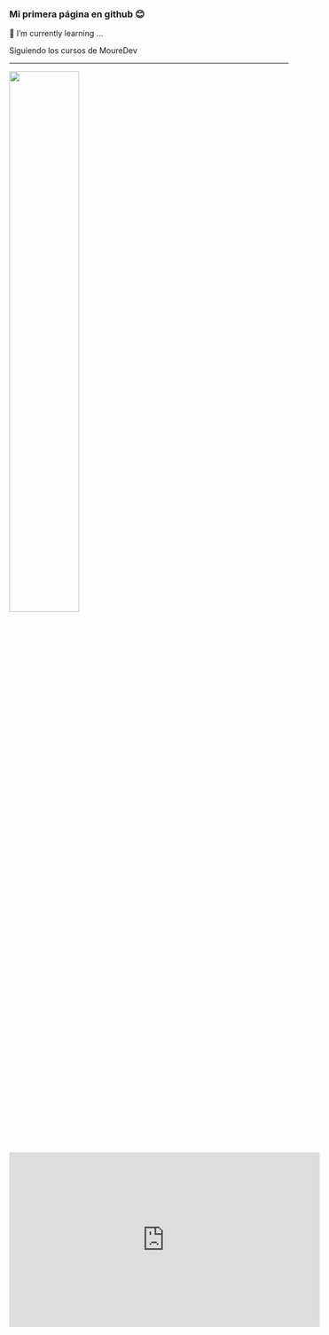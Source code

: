 ### Mi primera página en github 😊

<!--
**fmozo2/fmozo2** is a ✨ _special_ ✨ repository because its `README.md` (this file) appears on your GitHub profile.

Here are some ideas to get you started:

- 🔭 I’m currently working on ...
- 🌱 I’m currently learning ...
- 👯 I’m looking to collaborate on ...
- 🤔 I’m looking for help with ...
- 💬 Ask me about ...
- 📫 How to reach me: ...
- 😄 Pronouns: ...
- ⚡ Fun fact: ...
-->

🌱 I’m currently learning ...

Siguiendo los cursos de MoureDev
<hr>
<a href="https://youtu.be/Kp4Mvapo5kc"><img src="http://i3.ytimg.com/vi/Kp4Mvapo5kc/maxresdefault.jpg" style="height: 50%; width:50%;"/></a>
<iframe width="560" height="315" src="https://www.youtube.com/embed/TbcEqkabAWU" title="YouTube video player" frameborder="0" allow="accelerometer; autoplay; clipboard-write; encrypted-media; gyroscope; picture-in-picture; web-share" allowfullscreen></iframe>
